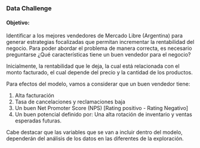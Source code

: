 ### Data Challenge
#### Objetivo:
Identificar a los mejores vendedores de Mercado Libre (Argentina) para generar estrategias focalizadas que permitan incrementar la rentabilidad del negocio.
Para poder abordar el problema de manera correcta, es necesario preguntarse ¿Qué características tiene un buen vendedor para el negocio?

Inicialmente, la rentabilidad que le deja, la cual está relacionada con el monto facturado, el cual depende del precio y la cantidad de los productos.

Para efectos del modelo, vamos a considerar que un buen vendedor tiene:
1. Alta facturación
2. Tasa de cancelaciones y reclamaciones baja
3. Un buen Net Promoter Score (NPS) [Rating positivo - Rating Negativo]
4. Un buen potencial definido por: Una alta rotación de inventario y ventas esperadas futuras.

Cabe destacar que las variables que se van a incluir dentro del modelo, dependerán del análisis de los datos en las diferentes de la exploración.

